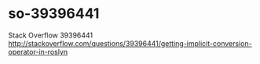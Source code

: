 # so-39396441
Stack Overflow 39396441 http://stackoverflow.com/questions/39396441/getting-implicit-conversion-operator-in-roslyn
